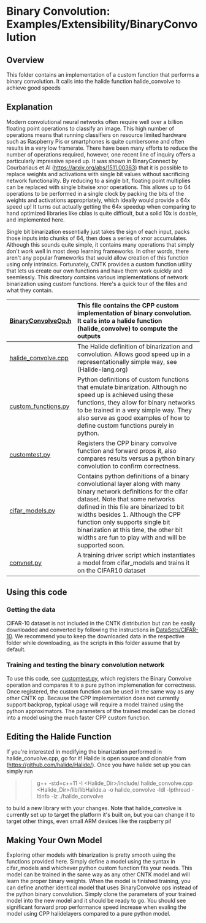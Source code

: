 # Binary Convolution: Examples/Extensibility/BinaryConvolution

## Overview
This folder contains an implementation of a custom function that performs a binary convolution. It calls into the halide function halide_convolve to achieve good speeds

## Explanation
Modern convolutional neural networks often require well over a billion floating point operations to classify an image. This high number of operations means that running classifiers on resource limited hardware such as Raspberry Pis or smartphones is quite cumbersome and often results in a very low framerate. There have been many efforts to reduce the number of operations required, however, one recent line of inquiry offers a particularly impressive speed up. It was shown in BinaryConnect by Courbariaus et Al (https://arxiv.org/abs/1511.00363) that it is possible to replace weights and activations with single bit values without sacrificing network functionality. By reducing to a single bit, floating point multiplies can be replaced with single bitwise xnor operations. This allows up to 64 operations to be performed in a single clock by packing the bits of the weights and activations appropriately, which ideally would provide a 64x speed up! It turns out actually getting the 64x speedup when comparing to hand optimized libraries like cblas is quite difficult, but a solid 10x is doable, and implemented here.

Single bit binarization essentially just takes the sign of each input, packs those inputs into chunks of 64, then does a series of xnor accumulates. Although this sounds quite simple, it contains many operations that simply don't work well in most deep learning frameworks. In other words, there aren't any popular frameworks that would allow creation of this function using only intrinsics. Fortunately, CNTK provides a custom function utility that lets us create our own functions and have them work quickly and seemlessly. This directory contains various implementations of network binarization using custom functions. Here's a quick tour of the files and what they contain.

|[BinaryConvolveOp.h](./BinaryConvolveOp.h)     |This file contains the CPP custom implementation of binary convolution. It calls into a halide function (halide_convolve) to compute the outputs
|:---------|:---
|[halide_convolve.cpp](./halide_convolve.cpp)   |The Halide definition of binarization and convolution. Allows good speed up in a representationally simple way, see (Halide-lang.org)
|[custom_functions.py](./custom_functions.py)   |Python definitions of custom functions that emulate binarization.  Although no speed up is achieved using these functions, they allow for binary networks to be trained in a very simple way. They also serve as good examples of how to define custom functions purely in python. 
|[customtest.py](./customtest.py)               |Registers the CPP binary convolve function and forward props it, also compares results versus a python binary convolution to confirm correctness.
|[cifar_models.py](./cifar_models.py)           |Contains python definitions of a binary convolutional layer along with many binary network definitions for the cifar dataset. Note that some networks defined in this file are binarized to bit widths besides 1. Although the CPP function only supports single bit binarization at this time, the other bit widths are fun to play with and will be supported soon.
|[convnet.py](./convnet.py)                     |A training driver script which instantiates a model from cifar_models and trains it on the CIFAR10 dataset

## Using this code

### Getting the data

CIFAR-10 dataset is not included in the CNTK distribution but can be easily downloaded and converted by following the instructions in [DataSets/CIFAR-10](../../Image/DataSets/CIFAR-10). We recommend you to keep the downloaded data in the respective folder while downloading, as the scripts in this folder assume that by default.

### Training and testing the binary convolution network

To use this code, see [customtest.py](./customtest.py), which registers the Binary Convolve operation and compares it to a pure python implemenation for correctness. Once registered, the custom function can be used in the same way as any other CNTK op. Because the CPP implementation does not currently support backprop, typical usage will require a model trained using the python approximators. The parameters of the trained model can be cloned into a model using the much faster CPP custom function.

## Editing the Halide Function
If you're interested in modifying the binarization performed in halide_convolve.cpp, go for it! Halide is open source and clonable from (https://github.com/halide/Halide/). Once you have halide set up you can simply run
>> g++ -std=c++11 -I <Halide_Dir>/include/ halide_convolve.cpp <Halide_Dir>/lib/libHalide.a -o halide_convolve -ldl -lpthread -ltinfo -lz
>> ./halide_convolve

to build a new library with your changes. Note that halide_convolve is currently set up to target the platform it's built on, but you can change it to target other things, even small ARM devices like the raspberry pi!

## Making Your Own Model
Exploring other models with binarization is pretty smooth using the functions provided here. Simply define a model using the syntax in cifar_models and whichever python custom function fits your needs. This model can be trained in the same way as any other CNTK model and will learn the proper binary weights. When the model is finished training, you can define another identical model that uses BinaryConvolve ops instead of the python binary convolution. Simply clone the parameters of your trained model into the new model and it should be ready to go. You should see significant forward prop performance speed increase when evaling the model using CPP halidelayers compared to a pure python model.
